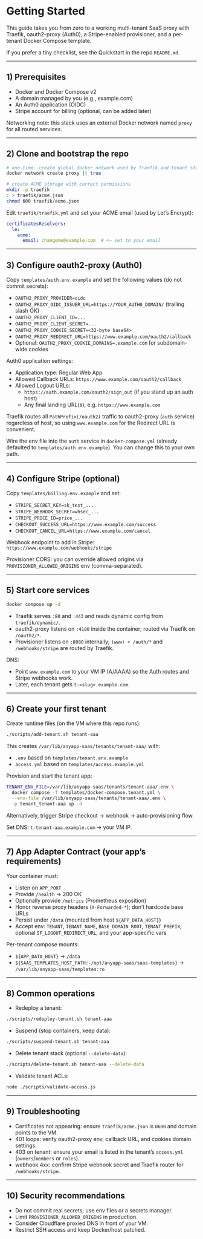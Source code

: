 # Getting Started

This guide takes you from zero to a working multi-tenant SaaS proxy with Traefik, oauth2-proxy (Auth0), a Stripe-enabled provisioner, and a per-tenant Docker Compose template.

If you prefer a tiny checklist, see the Quickstart in the repo `README.md`.

---

## 1) Prerequisites

- Docker and Docker Compose v2
- A domain managed by you (e.g., example.com)
- An Auth0 application (OIDC)
- Stripe account for billing (optional, can be added later)

Networking note: this stack uses an external Docker network named `proxy` for all routed services.

---

## 2) Clone and bootstrap the repo

```bash
# one-time: create global docker network used by Traefik and tenant stacks
docker network create proxy || true

# create ACME storage with correct permissions
mkdir -p traefik
: > traefik/acme.json
chmod 600 traefik/acme.json
```

Edit `traefik/traefik.yml` and set your ACME email (used by Let’s Encrypt):

```yaml
certificatesResolvers:
  le:
    acme:
      email: changeme@example.com  # <— set to your email
```

---

## 3) Configure oauth2-proxy (Auth0)

Copy `templates/auth.env.example` and set the following values (do not commit secrets):

- `OAUTH2_PROXY_PROVIDER=oidc`
- `OAUTH2_PROXY_OIDC_ISSUER_URL=https://YOUR_AUTH0_DOMAIN/` (trailing slash OK)
- `OAUTH2_PROXY_CLIENT_ID=...`
- `OAUTH2_PROXY_CLIENT_SECRET=...`
- `OAUTH2_PROXY_COOKIE_SECRET=<32-byte base64>`
- `OAUTH2_PROXY_REDIRECT_URL=https://www.example.com/oauth2/callback`
- Optional: `OAUTH2_PROXY_COOKIE_DOMAINS=.example.com` for subdomain-wide cookies

Auth0 application settings:

- Application type: Regular Web App
- Allowed Callback URLs: `https://www.example.com/oauth2/callback`
- Allowed Logout URLs:
  - `https://auth.example.com/oauth2/sign_out` (if you stand up an auth host)
  - Any final landing URL(s), e.g. `https://www.example.com`

Traefik routes all `PathPrefix(/oauth2)` traffic to oauth2-proxy (`auth` service) regardless of host, so using `www.example.com` for the Redirect URL is convenient.

Wire the env file into the `auth` service in `docker-compose.yml` (already defaulted to `templates/auth.env.example`). You can change this to your own path.

---

## 4) Configure Stripe (optional)

Copy `templates/billing.env.example` and set:

- `STRIPE_SECRET_KEY=sk_test_...`
- `STRIPE_WEBHOOK_SECRET=whsec_...`
- `STRIPE_PRICE_ID=price_...`
- `CHECKOUT_SUCCESS_URL=https://www.example.com/success`
- `CHECKOUT_CANCEL_URL=https://www.example.com/cancel`

Webhook endpoint to add in Stripe: `https://www.example.com/webhooks/stripe`

Provisioner CORS: you can override allowed origins via `PROVISIONER_ALLOWED_ORIGINS` env (comma-separated).

---

## 5) Start core services

```bash
docker compose up -d
```

- Traefik serves `:80` and `:443` and reads dynamic config from `traefik/dynamic/`.
- oauth2-proxy listens on `:4180` inside the container; routed via Traefik on `/oauth2/*`.
- Provisioner listens on `:8080` internally; `(www) + /auth/*` and `/webhooks/stripe` are routed by Traefik.

DNS:

- Point `www.example.com` to your VM IP (A/AAAA) so the Auth routes and Stripe webhooks work.
- Later, each tenant gets `t-<slug>.example.com`.

---

## 6) Create your first tenant

Create runtime files (on the VM where this repo runs):

```bash
./scripts/add-tenant.sh tenant-aaa
```

This creates `/var/lib/anyapp-saas/tenants/tenant-aaa/` with:

- `.env` based on `templates/tenant.env.example`
- `access.yml` based on `templates/access.example.yml`

Provision and start the tenant app:

```bash
TENANT_ENV_FILE=/var/lib/anyapp-saas/tenants/tenant-aaa/.env \
  docker compose -f templates/docker-compose.tenant.yml \
  --env-file /var/lib/anyapp-saas/tenants/tenant-aaa/.env \
  -p tenant_tenant-aaa up -d
```

Alternatively, trigger Stripe checkout → webhook → auto-provisioning flow.

Set DNS: `t-tenant-aaa.example.com` → your VM IP.

---

## 7) App Adapter Contract (your app’s requirements)

Your container must:

- Listen on `APP_PORT`
- Provide `/health` → 200 OK
- Optionally provide `/metrics` (Prometheus exposition)
- Honor reverse proxy headers (`X-Forwarded-*`); don’t hardcode base URLs
- Persist under `/data` (mounted from host `${APP_DATA_HOST}`)
- Accept env: `TENANT`, `TENANT_NAME`, `BASE_DOMAIN_ROOT`, `TENANT_PREFIX`, optional `SF_LOGOUT_REDIRECT_URL`, and your app-specific vars

Per-tenant compose mounts:

- `${APP_DATA_HOST}` → `/data`
- `${SAAS_TEMPLATES_HOST_PATH:-/opt/anyapp-saas/saas-templates}` → `/var/lib/anyapp-saas/templates:ro`

---

## 8) Common operations

- Redeploy a tenant:

```bash
./scripts/redeploy-tenant.sh tenant-aaa
```

- Suspend (stop containers, keep data):

```bash
./scripts/suspend-tenant.sh tenant-aaa
```

- Delete tenant stack (optional `--delete-data`):

```bash
./scripts/delete-tenant.sh tenant-aaa --delete-data
```

- Validate tenant ACLs:

```bash
node ./scripts/validate-access.js
```

---

## 9) Troubleshooting

- Certificates not appearing: ensure `traefik/acme.json` is `0600` and domain points to the VM.
- 401 loops: verify oauth2-proxy env, callback URL, and cookies domain settings.
- 403 on tenant: ensure your email is listed in the tenant’s `access.yml` (`owners`/`members` or `roles`).
- webhook 4xx: confirm Stripe webhook secret and Traefik router for `/webhooks/stripe`.

---

## 10) Security recommendations

- Do not commit real secrets; use env files or a secrets manager.
- Limit `PROVISIONER_ALLOWED_ORIGINS` in production.
- Consider Cloudflare proxied DNS in front of your VM.
- Restrict SSH access and keep Docker/host patched.
